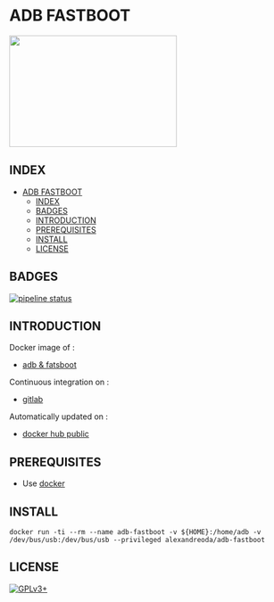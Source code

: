 # ADB FASTBOOT

<img src="https://huawei-gadgetsacademy.netdna-ssl.com/wp-content/uploads/2017/03/ADB-and-Fastboot-drivers1.png" width="300" height="200"/>


## INDEX

- [ADB FASTBOOT](#adb-fastboot)
  - [INDEX](#index)
  - [BADGES](#badges)
  - [INTRODUCTION](#introduction)
  - [PREREQUISITES](#prerequisites)
  - [INSTALL](#install)
  - [LICENSE](#license)


## BADGES

[![pipeline status](https://gitlab.com/oda-alexandre/adb-fastboot/badges/master/pipeline.svg)](https://gitlab.com/oda-alexandre/adb-fastboot/commits/master)


## INTRODUCTION

Docker image of :

- [adb & fatsboot](https://www.phonandroid.com/adb-fastboot-android-a-quoi-ca-sert-comment-telecharger.html)

Continuous integration on :

- [gitlab](https://gitlab.com/oda-alexandre/adb-fastboot/pipelines)

Automatically updated on :

- [docker hub public](https://hub.docker.com/r/alexandreoda/adb-fastboot/)


## PREREQUISITES

- Use [docker](https://www.docker.com)


## INSTALL

```docker run -ti --rm --name adb-fastboot -v ${HOME}:/home/adb -v /dev/bus/usb:/dev/bus/usb --privileged alexandreoda/adb-fastboot```


## LICENSE

[![GPLv3+](http://gplv3.fsf.org/gplv3-127x51.png)](https://gitlab.com/oda-alexandre/adb-fastboot/blob/master/LICENSE)
